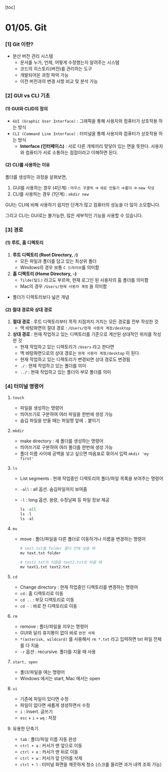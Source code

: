 [toc]



# 01/05. Git

### [1] Git 이란? 

- 분산 버전 관리 시스템
  - 문서를 누가, 언제, 어떻게 수정했는지 알려주는 시스템
  - 코드의 히스토리(버전)를 관리하는 도구
  - 개발되어온 과정 파악 가능
  - 이전 버전과의 변경 사항 비교 및 분석 가능



### [2] GUI vs CLI 기초

#### (1) GUI와 CLID의 정의

- `GUI (Graphic User Interface)` : 그래픽을 통해 사용자와 컴퓨터가 상호작용 하는 방식
- `CLI (Command Line Interface)` : 터미널을 통해 사용자와 컴퓨터가 상호작용 하는 방식
  - **Interface (인터페이스)** : 서로 다른 개체끼리 맞닿아 있는 면을 뜻한다. 
    										 사용자와 컴퓨터가 서로 소통하는 점접이라고 이해하면 된다.

#### (2) CLI를 사용하는 이유

폴더를 생성하는 과정을 살펴보면, 

1. GUI를 사용하는 경우 (4단계) : `마우스 우클릭` → `새로 만들기` →`폴더` → `new 작성`
2. CLI를 사용하는 경우 (1단계) : `mkdir new`



GUI는 CLI에 비해 사용하기 쉽지만 단계가 많고 컴퓨터의 성능을 더 많이 소모합니다.

그리고 CLI는 GUI로는 불가능한, 많은 세부적인 기능을 사용할 수 있습니다.



### [3] 경로

#### (1) 루트, 홈 디렉토리

1. **루트 디렉토리 (Root Directory, `/`)**
   - 모든 파일과 폴더를 담고 있는 최상위 폴더
   - Windows의 경우 보통 `C 드라이브`를 의미함
2. **홈 디렉토리 (Home Directory, `~`)**
   - `Tilde(틸드)` 라고도 부르며, 현재 로그인 된 사용자의 홈 폴더를 의미함
   - Mac의 경우 `/Users/현재 사용자 계정` 을 의미함

- 폴더가 디렉토리보다 넓은 개념



#### (2) 절대 경로와 상대 경로

1. **절대 경로** : 루트 디렉토리부터 목적 지점까지 거치는 모든 경로를 전부 작성한 것
   - 맥 바탕화면의 절대 경로 : `/Users/현재 사용자 계정/desktop` 
2. **상대 경로** : 현재 작업하고 있는 디렉토리를 기준으로 계산된 상대적인 위치를 작성한 것
   - 현재 작업하고 있는 디렉토리가 `/Users` 라고 한다면
   - 맥 바탕화면으로의 상대 경로는 `현재 사용자 계정/desktop` 이 된다.
   - 현재 작업하고 있는 디렉토리가 변경되면 상대 경로도 변경됨
   - `./` : 현재 작업하고 있는 폴더를 의미
   - `../` : 현재 작업하고 있는 폴더의 부모 폴더를 의미



### [4] 터미널 명령어

1. `touch`

   - 파일을 생성하는 명령어
   - 띄어쓰기로 구분하여 여러 파일을 한번에 생성 가능
   - 숨김 파일을 만들 때는 파일명 앞에 `.` 붙이기

   

2. `mkdir`

   - make directory : 새 폴더를 생성하는 명령어
   - 띄어쓰기로 구분하여 여러 폴더를 한번에 생성 가능
   - 폴더 이름 사이에 공백을 넣고 싶으면 따옴표로 묶어서 입력 `mkdir 'my first'`



3. `ls`

   - List segments : 현재 작업중인 디렉토리의 폴더/파일 목록을 보여주는 명령어

   - `-all` : all 옵션. 숨김파일까지 보여줌

   - `-l` : long 옵션. 용량, 수정날짜 등 파일 정보 제공

     ```python
     ls -all
     ls -l
     ls -al
     ```



4. `mv`

   - move : 폴더/파일을 다른 폴더로 이동하거나 이름을 변경하는 명령어

     ```python
     # text.txt를 folder 폴더 안에 넣을 때
     mv text.txt folder
     
     # text1.txt의 이름을 text2.txt로 바꿀 때
     mv text1.txt text2.txt
     ```

     

5. `cd` 
   - Change directory : 현재 작업중인 디렉토리를 변경하는 명령어
   - `cd` : 홈 디렉토리로 이동
   - `cd ..` : 부모 디렉토리로 이동
   - `cd -` : 바로 전 디렉토리로 이동



6. `rm`
   - remove : 폴더/파일을 지우는 명령어
   - GUI와 달리 휴지통이 없이 바로 `완전 삭제` 
   - `*(asterisk, wildcard)` 를 사용해서 `rm *.txt` 라고 입력하면 txt 파일 전체를 다 지움
   - `-r` 옵션 : recursive. 폴더를 지울 때 사용



7. `start, open`
   - 폴더/파일을 여는 명령어
   - Windows 에서는 start, Mac 에서는 open



8. `vi` 
   - 기존에 파일이 있다면 수정
   - 파일이 없다면 새롭게 생셩하면서 수정
   - `i` : insert. 글쓰기
   - `esc` + `i` + `wq` : 저장



9. 유용한 단축기
   - `tab` : 폴더/파일 이름 자동 완성
   - `ctrl + a` : 커서가 맨 앞으로 이동
   - `ctrl + e` : 커서가 맨 뒤로 이동
   - `ctrl + w` : 커서가 앞 단어를 삭제
   - `ctrl + l` : 터미널 화면을 깨끗하게 청소 (스크롤 올리면 과거 내역 조회 가능)